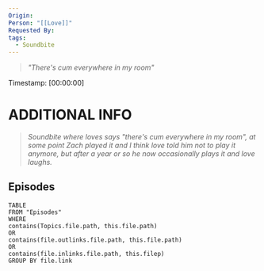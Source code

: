 ```yaml
---
Origin: 
Person: "[[Love]]"
Requested By: 
tags:
  - Soundbite
---
```

> *"There's cum everywhere in my room"*

Timestamp: [00:00:00]

# ADDITIONAL INFO

> *Soundbite where loves says "there's cum everywhere in my room", at some point Zach played it and I think love told him not to play it anymore, but after a year or so he now occasionally plays it and love laughs.*
## Episodes
``` dataview
TABLE
FROM "Episodes"
WHERE 
contains(Topics.file.path, this.file.path) 
OR 
contains(file.outlinks.file.path, this.file.path)
OR
contains(file.inlinks.file.path, this.filep)
GROUP BY file.link
```